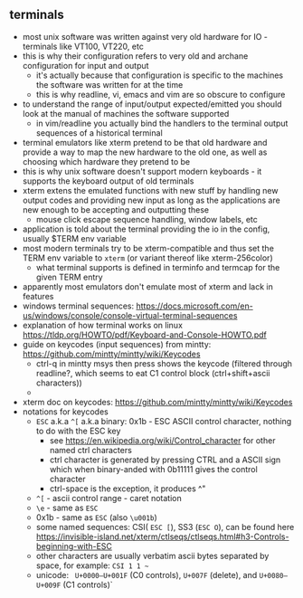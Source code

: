 ## terminals

* most unix software was written against very old hardware for IO - terminals like VT100, VT220, etc
* this is why their configuration refers to very old and archane configuration for input and output
    * it's actually because that configuration is specific to the machines the software was written for at the time
    * this is why readline, vi, emacs and vim are so obscure to configure
* to understand the range of input/output expected/emitted you should look at the manual of machines the software supported
    * in vim/readline you actually bind the handlers to the terminal output sequences of a historical terminal
* terminal emulators like xterm pretend to be that old hardware and provide a way to map the new hardware to the old one, as well as choosing which hardware they pretend to be
* this is why unix software doesn't support modern keyboards - it supports the keyboard output of old terminals
* xterm extens the emulated functions with new stuff by handling new output codes and providing new input as long as the applications are new enough to be accepting and outputting these
    * mouse click escape sequence handling, window labels, etc
* application is told about the terminal providing the io in the config, usually $TERM env variable
* most modern terminals try to be xterm-compatible and thus set the TERM env variable to `xterm` (or variant thereof like xterm-256color)
    * what terminal supports is defined in terminfo and termcap for the given TERM entry
* apparently most emulators don't emulate most of xterm and lack in features
* windows terminal sequences: https://docs.microsoft.com/en-us/windows/console/console-virtual-terminal-sequences
* explanation of how terminal works on linux <https://tldp.org/HOWTO/pdf/Keyboard-and-Console-HOWTO.pdf>
* guide on keycodes (input sequences) from mintty: <https://github.com/mintty/mintty/wiki/Keycodes>
    * ctrl-q in mintty msys then press shows the keycode (filtered through readline?, which seems to eat C1 control block (ctrl+shift+ascii characters))
    * 
* xterm doc on keycodes: <https://github.com/mintty/mintty/wiki/Keycodes>
* notations for keycodes
    * `ESC` a.k.a `^[` a.k.a binary: 0x1b - ESC ASCII control character, nothing to do with the ESC key
        * see <https://en.wikipedia.org/wiki/Control_character> for other named ctrl characters
        * ctrl character is generated by pressing CTRL and a ASCII sign which when binary-anded with 0b11111 gives the control character
        * ctrl-space is the exception, it produces ^"
    * `^[` - ascii control range - caret notation
    * `\e` - same as `ESC`
    * 0x1b - same as `ESC` (also `\u001b`)
    * some named sequences: CSI( `ESC [`), SS3 (`ESC O`), can be found here <https://invisible-island.net/xterm/ctlseqs/ctlseqs.html#h3-Controls-beginning-with-ESC>
    * other characters are usually verbatim ascii bytes separated by space, for example: `CSI 1 1 ~`
    * unicode: ` U+0000—U+001F` (C0 controls), `U+007F` (delete), and `U+0080—U+009F` (C1 controls)`

